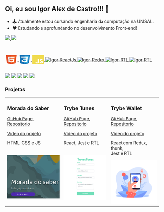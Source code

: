 ## Oi, eu sou Igor Alex de Castro!!! 👋
- 🕹️ Atualmente estou cursando engenharia da computação na UNISAL.
- ❤️ Estudando e aprofundando no desenvolvimento Front-end!

<div>
  <a href="https://github.com/Igor-Alex-Castro">
  <img height="150em" src="https://github-readme-stats.vercel.app/api?username=Igor-Alex-Castro&show_icons=true&theme=github_dark&include_all_commits=true&count_private=true"/>
  <img height="150em" src="https://github-readme-stats.vercel.app/api/top-langs/?username=Igor-Alex-Castro&layout=compact&langs_count=7&theme=github_dark"/>
</div>

##

<div style="display: inline_block"><br>
  
  <img align="center" alt="Igor-HTML" height="30" width="40" src="https://raw.githubusercontent.com/devicons/devicon/master/icons/html5/html5-original.svg">
  <img align="center" alt="Igor-CSS" height="30" width="40" src="https://raw.githubusercontent.com/devicons/devicon/master/icons/css3/css3-original.svg">
  <img align="center" alt="Igor-Js" height="30" width="40" src="https://raw.githubusercontent.com/devicons/devicon/master/icons/javascript/javascript-plain.svg">
<img align="center" alt="Igor-ReactJs" height="30" width="40" src="https://cdn.jsdelivr.net/gh/devicons/devicon/icons/react/react-original.svg">
 <img align="center" alt="Igor-Redux" height="30" width="40" src="https://cdn.jsdelivr.net/gh/devicons/devicon/icons/redux/redux-original.svg" />
  <img align="center" alt="Igor-RTL" height="30" width="40" src="https://cdn.jsdelivr.net/gh/devicons/devicon/icons/jest/jest-plain.svg">
  <img align="center" alt="Igor-RTL" height="30" width="40" src="https://cdn.jsdelivr.net/gh/devicons/devicon/icons/bootstrap/bootstrap-original.svg" />
</div>

##

<div> 
  <a href="https://www.instagram.com/igorz_alex/" target="_blank"><img src="https://img.shields.io/badge/-Instagram-%23E4405F?style=for-the-badge&logo=instagram&logoColor=white" target="_blank"></a>
  <a href="https://discord.gg/8EGAKzny" target="_blank"><img src="https://img.shields.io/badge/Discord-7289DA?style=for-the-badge&logo=discord&logoColor=white" target="_blank"></a> 
  <a href="https://twitter.com/igoralexdecast1" target="_blank"><img src="https://img.shields.io/badge/Twitter-1DA1F2?style=for-the-badge&logo=twitter&logoColor=white" target="_blank"></a> 
  <a href = "mailto:igoralex8701@gmail.com"><img src="https://img.shields.io/badge/-Gmail-%23333?style=for-the-badge&logo=gmail&logoColor=white" target="_blank"></a>
  <a href="https://www.linkedin.com/in/igor-alex-castro-53bbaa186/" target="_blank"><img src="https://img.shields.io/badge/-LinkedIn-%230077B5?style=for-the-badge&logo=linkedin&logoColor=white" target="_blank"></a> 
  
 
</div>
  <h3 align="left">Projetos</h3>
<table>
  <tr> 
    <td valign="top">
        <h3 align="left">Morada do Saber</h3>
        <p><a href="https://igor-alex-castro.github.io/morada-do-saber/">GitHub Page</a>,<br/> <a href="https://github.com/Igor-Alex-Castro/morada-do-saber">Repositorio</a></p>
        <p><a href="">Vídeo do projeto</a></p>
        <p>HTML, CSS e JS</p>
       <br/>
        <a href="https://igor-alex-castro.github.io/morada-do-saber/"><img width=260px src="./imagens/morada-saber-2.png" alt="Visualização do prejeto" /></a><br/>
      </td>  
     <td valign="top">
        <h3 align="left">Trybe Tunes</h3>
        <p><a href="https://igor-alex-castro.github.io/projeto-trybetunes/">GitHub Page</a>, <a href="https://github.com/Igor-Alex-Castro/projeto-trybetunes">Repositorio</a></p>
        <p><a href="https://www.youtube.com/watch?v=0IP06bzmUB8">Vídeo do projeto</a></p>
        <p>React, Jest e RTL</p>
       <br/>
        <a href="https://igor-alex-castro.github.io/projeto-trybetunes/"><img width=200px src="./imagens/tela-de-login.png" alt="Visualização do prejeto" /></a>
      </td>  
    <td valign="top">
      <h3 align="left">Trybe Wallet</h3>
      <p><a href="https://igor-alex-castro.github.io/projeto-trybe-wallet/">GitHub Page</a>,</br> <a href="https://github.com/Igor-Alex-Castro/projeto-trybe-wallet">Repositorio</a></p>
        <p><a href="https://youtu.be/6ojTcbBf0cw">Vídeo do projeto</a></p>
      <p>React com Redux, thunk,</br>
          Jest e RTL</p>
        <a href="https://igor-alex-castro.github.io/projeto-trybe-wallet/"><img width=220px src="./imagens/foto-projeto-wallet.png" alt="Visualização do prejeto" /></a>
      </td>  
  </tr>  
</table>
 

